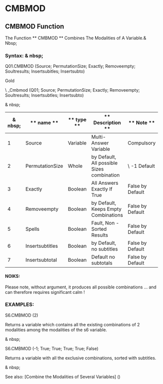 # CMBMOD

## CMBMOD Function

The Function ** CMBMOD ** Combines The Modalities of A Variable.& Nbsp;

### Syntax: & nbsp;

Q01.CMBMOD (Source; PermutationSize; Exactly; Removeempty; Soultresults; Insertsubitles; Insertsubto)

Gold

\ _Cmbmod (Q01; Source; PermutationSize; Exactly; Removeempty; Soultresults; Insertsubtles; Insertsubto)

& nbsp;

| & nbsp; | ** name ** | ** type ** | ** Description ** | ** Note ** |
| --- | --- | --- | --- | --- |
| &#49; | Source | Variable | Multi-Answer Variable | Compulsory |
| &#50; | PermutationSize | Whole | by Default, All possible Sizes combination | \ -1 Default |
| &#51; | Exactly | Boolean | All Answers Exactly If True | False by Default |
| &#52; | Removeempty | Boolean | by Default, Keeps Empty Combinations | False by Default |
| &#53; | Spells | Boolean | Fault, Non -Sorted Results | False by Default |
| &#54; | Insertsubtitles | Boolean | by Default, no subtitles | False by Default |
| &#55; | Insertsubtotal | Boolean | Default no subtotals | False by Default |

#### NOIKS:

Please note, without argument, it produces all possible combinations ... and can therefore requires significant calm \!

### EXAMPLES:

S6.CMBMOD (2)

Returns a variable which contains all the existing combinations of 2 modalities among the modalities of the s6 variable.

& nbsp;

S6.CMBMOD (-1; True; True; True; True; False)

Returns a variable with all the exclusive combinations, sorted with subtitles.

& nbsp;

See also: [Combine the Modalities of Several Variables] (<Combine Themodalites of the Days1.md>)